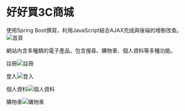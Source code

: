 # 好好買3C商城
使用Spring Boot撰寫，利用JavaScript結合AJAX完成與後端的增刪改查。
![首頁](https://user-images.githubusercontent.com/82454375/115364059-95f73e00-a1f5-11eb-82b0-e32041b8b1f7.png)

網站內含多種類的電子產品，包含搜尋、購物車、個人資料等多種功能。

註冊![註冊](https://user-images.githubusercontent.com/82454375/115365743-40239580-a1f7-11eb-8bba-c40ea63e0a3b.png)

登入![登入](https://user-images.githubusercontent.com/82454375/115365823-516ca200-a1f7-11eb-836c-6da49eb68d1f.png)

個人資料![個人資料](https://user-images.githubusercontent.com/82454375/115365888-5f222780-a1f7-11eb-9424-dc83fb15ff5a.png)

購物車![購物車](https://user-images.githubusercontent.com/82454375/115365949-6ea17080-a1f7-11eb-8a02-1072d0c68b46.png)
